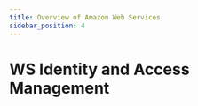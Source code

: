 ```yaml
---
title: Overview of Amazon Web Services
sidebar_position: 4
---
```


# WS Identity and Access Management